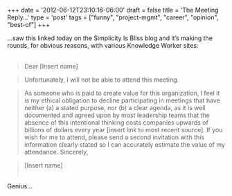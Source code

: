 +++
date = '2012-06-12T23:10:16-06:00'
draft = false
title = 'The Meeting Reply…'
type = 'post'
tags = ["funny", "project-mgmt", "career", "opinion", "best-of"]
+++

…saw this linked today on the Simplicity Is Bliss blog and it’s making the rounds, for obvious reasons, with various Knowledge Worker sites:<br /><br />

>Dear [Insert name]<br />

>Unfortunately, I will not be able to attend this meeting.<br />

>As someone who is paid to create value for this organization, I feel it is my ethical obligation to decline participating in meetings that have neither (a) a stated purpose, nor (b) a clear agenda, as it is well documented and agreed upon by most leadership teams that the absence of this intentional thinking costs companies upwards of billions of dollars every year [insert link to most recent source]. If you wish for me to attend, please send a second invitation with this information clearly stated so I can accurately estimate the value of my attendance.
Sincerely,<br />

>[Insert name]<br /><br />



Genius…